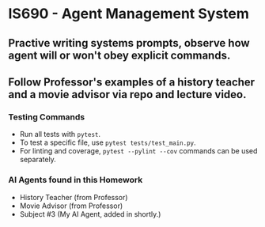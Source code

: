 # IS690 - Agent Management System
## Practive writing systems prompts, observe how agent will or won't obey explicit commands.
## Follow Professor's examples of a history teacher and a movie advisor via repo and lecture video.

### Testing Commands

- Run all tests with `pytest`.
- To test a specific file, use `pytest tests/test_main.py`.
- For linting and coverage, `pytest --pylint --cov` commands can be used separately.

### AI Agents found in this Homework
- History Teacher (from Professor)
- Movie Advisor (from Professor)
- Subject #3 (My AI Agent, added in shortly.)